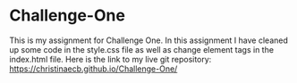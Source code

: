 # Challenge-One
This is my assignment for Challenge One.
In this assignment I have cleaned up some code in the style.css file as well as change element tags in the index.html file.
Here is the link to my live git repository: https://christinaecb.github.io/Challenge-One/
